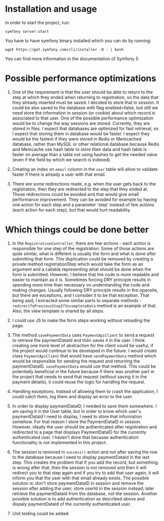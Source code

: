 # Installation and usage

In order to start the project, run:

```symfony server:start```

You have to have symfony binary installed which you can do by running:

```wget https://get.symfony.com/cli/installer -O - | bash```

You can find more information in the documentation of Symfony 5.

# Possible performance optimizations

1. One of the requirement is that the user should be able to return to the step at which they ended when returning to registration, so the data that they already inserted must be saved. I decided to store that in session. It could be also saved to the database with flag enabled=false, but still we need store the information in session (or cookie) about which record is associated to that user. One of the possible performance optimization would be to change the way sessions are stored. Currently, they are stored in files. I expect that databases are optimized for fast retrieval, so I expect that storing them in database would be faster. I expect they would be the fastest if they were stored in Redis or Memcached database, rather than MySQL or other relational database because Redis and Memcache use hash table to store their data and hash table is faster on average than a table not using hashes to get the needed value (even if the field by which we search is indexed).

2. Creating an index on ``email`` column in the ``user`` table will allow to validate faster if there is already a user with that email.

3. There are some redirections made, e.g. when the user gets back to the registration, then they are redirected to the step that they ended at. Those redirections could be avoided and that would give small performance improvement. They can be avoided for example by having one action for each step and a parameter 'step' instead of few actions (each action for each step), but that would hurt readability.

# Which things could be done better

1. In the ``RegistrationController``, there are few actions - each action is responsible for one step of the registration. Some of those actions are quite similar, what is different is usually the form and what is done after submitting that form. This duplication could be removed by creating a private method registrationStep which would take the form as an argument and a callable representing what should be done when the form is submitted. However, I believe that the code is more readable and easier to maintain as it is. Sometimes forcing DRY principle results in spending more time than necessary on understanding the code and making changes. Usually following DRY principle results in the opposite, but there are exceptions, and I consider it to be that exception. That being said, I extracted some similar parts to separate methods - ``redirectToPreviousStepIfIncompleteData`` method is an example of that. Also, the view template is shared by all steps.

2. I could use JS to make the form steps working without reloading the page.

3. The method ``savePaymentData`` uses ``PaymentApiClient`` to send a request to retrieve the paymentDataId and then saves it in the user. I think creating one more level of abstraction for the client could be useful, if the project would continue to be developed in the future. I would create class ``PaymentApiClient`` that would have ``sendPaymentData`` method which would be responsible for sending the request and returning the paymentDataID. ``savePaymentData`` would use that method. This could be potentially beneficial in the future because if there was another part in the project that needs to send that request (without saving it in the payment details), it could reuse the logic for handling the request.

4. Handling exceptions. Instead of allowing them to crash the application, I could catch them, log them and display an error to the user.

5. In order to display paymentDataID, I needed to save them somewhere. I am saving it in the User table, but in order to know which user's paymentDataId I need to display, I need to store that information somehow. For that reason I store the PaymentDataID in session. However, ideally the user should be authenticated after registration and redirected to a page that displays PaymentDataID for the currently authenticated user. I haven't done that because authentication functionality is not implemented in this project.

6. The session is removed in ``success()`` action and not after saving the row to the database because I need to display paymentDataId in the last step. This creates the problem that if you add the record, but something is wrong after that, then the session is not removed and then it will redirect you to that step again and if you try to add that user again, it will inform you that the user with that email already exists. The possible solution is: don't store paymentDataID in session and remove the session after adding the user; store userId in the session instead; later retrieve the paymentDataId from the database, not the session. Another possible solution is to add authentication as described above and dispaly paymentDataId of the currently authenticated user.

7. Unit testing could be added.